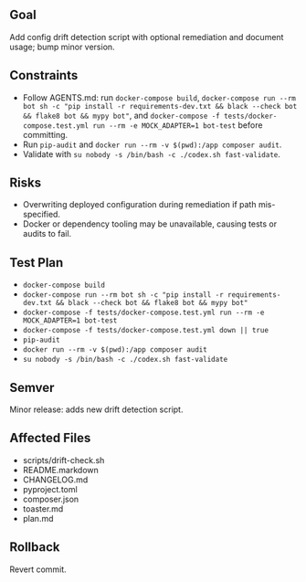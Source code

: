 ## Goal
Add config drift detection script with optional remediation and document usage; bump minor version.

## Constraints
- Follow AGENTS.md: run `docker-compose build`, `docker-compose run --rm bot sh -c "pip install -r requirements-dev.txt && black --check bot && flake8 bot && mypy bot"`, and `docker-compose -f tests/docker-compose.test.yml run --rm -e MOCK_ADAPTER=1 bot-test` before committing.
- Run `pip-audit` and `docker run --rm -v $(pwd):/app composer audit`.
- Validate with `su nobody -s /bin/bash -c ./codex.sh fast-validate`.

## Risks
- Overwriting deployed configuration during remediation if path mis-specified.
- Docker or dependency tooling may be unavailable, causing tests or audits to fail.

## Test Plan
- `docker-compose build`
- `docker-compose run --rm bot sh -c "pip install -r requirements-dev.txt && black --check bot && flake8 bot && mypy bot"`
- `docker-compose -f tests/docker-compose.test.yml run --rm -e MOCK_ADAPTER=1 bot-test`
- `docker-compose -f tests/docker-compose.test.yml down || true`
- `pip-audit`
- `docker run --rm -v $(pwd):/app composer audit`
- `su nobody -s /bin/bash -c ./codex.sh fast-validate`

## Semver
Minor release: adds new drift detection script.

## Affected Files
- scripts/drift-check.sh
- README.markdown
- CHANGELOG.md
- pyproject.toml
- composer.json
- toaster.md
- plan.md

## Rollback
Revert commit.
